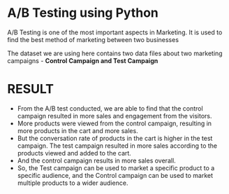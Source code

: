 # A/B Testing using Python
A/B Testing is one of the most important aspects in Marketing.
It is used to find the best method of marketing between two businesses

The dataset we are using here contains two data files about two marketing campaigns - **Control Campaign and Test Campaign**

# RESULT

- From the A/B test conducted, we are able to find that the control campaign resulted in more sales and engagement from the visitors.
- More products were viewed from the control campaign, resulting in more products in the cart and more sales.
- But the conversation rate of products in the cart is higher in the test campaign. The test campaign resulted in more sales according to the products viewed and added to the cart.
- And the control campaign results in more sales overall.
- So, the Test campaign can be used to market a specific product to a specific audience, and the Control campaign can be used to market multiple products to a wider audience.
